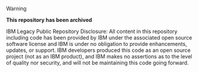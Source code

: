 > [!WARNING]
> **This repository has been archived**
> 
> IBM Legacy Public Repository Disclosure: All content in this repository including code has been provided by IBM under the associated open source software license and IBM is under no obligation to provide enhancements, updates, or support.
> IBM developers produced this code as an open source project (not as an IBM product), and IBM makes no assertions as to the level of quality nor security, and will not be maintaining this code going forward.
